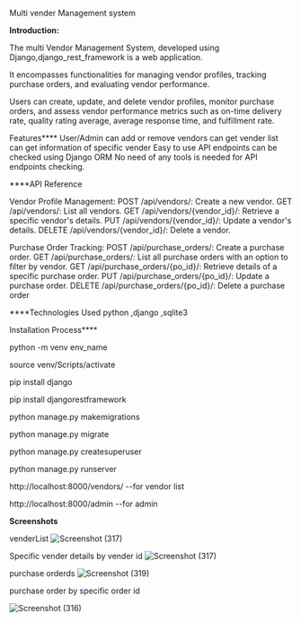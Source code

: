 Multi vender Management system

<b>Introduction:</b>

The multi Vendor Management System, developed using Django,django_rest_framework is a web application.

It encompasses functionalities for managing vendor profiles, tracking purchase orders, and evaluating vendor performance.

Users can create, update, and delete vendor profiles, monitor purchase orders, and assess vendor performance metrics such as on-time delivery rate, quality rating average, average response time, and fulfillment rate.

Features****
User/Admin can add or remove vendors
can get vender list
can get information of specific vender
Easy to use
API endpoints can be checked using Django ORM
No need of any tools is needed for API endpoints checking.


****API Reference

Vendor Profile Management:
  POST /api/vendors/: Create a new vendor.
  GET /api/vendors/: List all vendors.
  GET /api/vendors/{vendor_id}/: Retrieve a specific vendor's details.
  PUT /api/vendors/{vendor_id}/: Update a vendor's details.
  DELETE /api/vendors/{vendor_id}/: Delete a vendor.

Purchase Order Tracking:
  POST /api/purchase_orders/: Create a purchase order.
  GET /api/purchase_orders/: List all purchase orders with an option to filter by vendor.
  GET /api/purchase_orders/{po_id}/: Retrieve details of a specific purchase order.
  PUT /api/purchase_orders/{po_id}/: Update a purchase order.
  DELETE /api/purchase_orders/{po_id}/: Delete a purchase order

****Technologies Used
python ,django ,sqlite3


Installation Process****

python -m venv env_name

source venv/Scripts/activate

pip install django

pip install djangorestframework

python manage.py makemigrations 

python manage.py migrate

python manage.py createsuperuser 

python manage.py runserver

http://localhost:8000/vendors/  --for vendor list

http://localhost:8000/admin  --for admin



<b>Screenshots</b>

venderList
![Screenshot (317)](https://github.com/Rohitghate2001/multi-vender-management/assets/147127996/b05b4e47-75f8-44ab-81db-21ca84d833d5)

Specific vender details by vender id
![Screenshot (317)](https://github.com/Rohitghate2001/multi-vender-management/assets/147127996/ead9d936-fd36-45fd-8e69-35f93f000821)

purchase orderds
![Screenshot (319)](https://github.com/Rohitghate2001/multi-vender-management/assets/147127996/9cdeaa9a-d122-4301-beb2-467707c5aeca)

purchase order by specific order id

![Screenshot (316)](https://github.com/Rohitghate2001/multi-vender-management/assets/147127996/cf0937c6-a845-461d-8bbb-389d8bb0f261)











